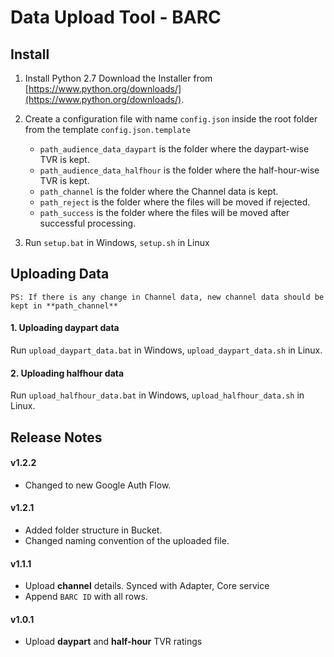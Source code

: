 # Data Upload Tool - BARC

## Install

1. Install Python 2.7
	Download the Installer from [https://www.python.org/downloads/](https://www.python.org/downloads/).

2. Create a configuration file with name `config.json` inside the root folder from the template `config.json.template`
	+ `path_audience_data_daypart` is the folder where the daypart-wise TVR is kept. 
	+ `path_audience_data_halfhour` is the folder where the half-hour-wise TVR is kept. 
	+ `path_channel` is the folder where the Channel data is kept.
	+ `path_reject` is the folder where the files will be moved if rejected. 
	+ `path_success` is the folder where the files will be moved after successful processing.

3. Run `setup.bat` in Windows, `setup.sh` in Linux

## Uploading Data

```
PS: If there is any change in Channel data, new channel data should be kept in **path_channel**
```

#### 1. Uploading daypart data
Run `upload_daypart_data.bat` in Windows, `upload_daypart_data.sh` in Linux.

#### 2. Uploading halfhour data
Run `upload_halfhour_data.bat` in Windows, `upload_halfhour_data.sh` in Linux.

## Release Notes

#### v1.2.2
+ Changed to new Google Auth Flow.

#### v1.2.1
+ Added folder structure in Bucket. 
+ Changed naming convention of the uploaded file.

#### v1.1.1
+ Upload **channel** details. Synced with Adapter, Core service
+ Append `BARC ID` with all rows. 


#### v1.0.1
+ Upload **daypart** and **half-hour** TVR ratings